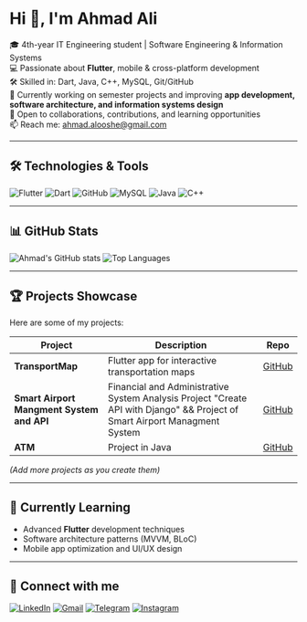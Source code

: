 # Hi 👋, I'm Ahmad Ali

🎓 4th-year IT Engineering student | Software Engineering & Information Systems  
💻 Passionate about **Flutter**, mobile & cross-platform development  
🛠️ Skilled in: Dart, Java, C++, MySQL, Git/GitHub  
🚀 Currently working on semester projects and improving **app development, software architecture, and information systems design**  
🤝 Open to collaborations, contributions, and learning opportunities  
📫 Reach me: [ahmad.alooshe@gmail.com](mailto:ahmad.alooshe@gmail.com)

---

## 🛠️ Technologies & Tools
![Flutter](https://img.shields.io/badge/Flutter-02569B?style=for-the-badge&logo=flutter&logoColor=white)
![Dart](https://img.shields.io/badge/Dart-0175C2?style=for-the-badge&logo=dart&logoColor=white)
![GitHub](https://img.shields.io/badge/GitHub-181717?style=for-the-badge&logo=github&logoColor=white)
![MySQL](https://img.shields.io/badge/MySQL-4479A1?style=for-the-badge&logo=mysql&logoColor=white)
![Java](https://img.shields.io/badge/Java-ED8B00?style=for-the-badge&logo=java&logoColor=white)
![C++](https://img.shields.io/badge/C++-00599C?style=for-the-badge&logo=c%2B%2B&logoColor=white)

---

## 📊 GitHub Stats
![Ahmad's GitHub stats](https://github-readme-stats.vercel.app/api?username=ahmad3liii&show_icons=true&theme=radical)
![Top Languages](https://github-readme-stats.vercel.app/api/top-langs/?username=ahmad3liii&layout=compact&theme=radical)

---

## 🏆 Projects Showcase
Here are some of my projects:

| Project | Description | Repo |
| ------- | ----------- | ---- |
| **TransportMap** | Flutter app for interactive transportation maps | [GitHub](https://github.com/ahmad3liii/Semster-Project-TransportMap) |
| **Smart Airport Mangment System and API** | Financial and Administrative System Analysis Project "Create API with Django" && Project of Smart Airport Managment System | [GitHub](https://github.com/ahmad3liii/airport_api_django) |
| **ATM** | Project in Java | [GitHub](https://github.com/ahmad3liii/Bank) |

*(Add more projects as you create them)*

---

## 🌱 Currently Learning
- Advanced **Flutter** development techniques  
- Software architecture patterns (MVVM, BLoC)  
- Mobile app optimization and UI/UX design  

---

## 💬 Connect with me
[![LinkedIn](https://img.shields.io/badge/LinkedIn-0A66C2?style=for-the-badge&logo=linkedin&logoColor=white)](https://www.linkedin.com/in/ahmad-ali-9b5623284?utm_source=share&utm_campaign=share_via&utm_content=profile&utm_medium=android_app)
[![Gmail](https://img.shields.io/badge/Gmail-D14836?style=for-the-badge&logo=gmail&logoColor=white)](mailto:ahmad.alooshe@gmail.com)
[![Telegram](https://img.shields.io/badge/Telegram-26A5E4?style=for-the-badge&logo=telegram&logoColor=white)](https://t.me/ahmad3liii)
[![Instagram](https://img.shields.io/badge/Instagram-E4405F?style=for-the-badge&logo=instagram&logoColor=white)](https://instagram.com/ahmad3liii)
